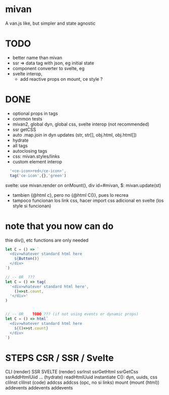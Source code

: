 # mivan
A van.js like, but simpler and state agnostic

# TODO

- better name than mivan
- ssr => data tag with json, eg initial state
- component converter to svelte, eg
- svelte interop, 
  - add reactive props on mount, ce style ?

# DONE
- optional props in tags
- common tests
- mivan2, global dyn, global css, svelte interop (not recommended)
- ssr getCSS 
- auto .map.join in dyn updates (str, str[], obj.html, obj.html[])
- hydrate
- all tags
- autoclosing tags
- css: mivan.styles/links
- custom element interop
```js
  '<ce-icon>red</ce-icon>',
  tag('ce-icon',{},'green')
```
svelte: use mivan.render on onMount(), div id=#mivan, $: mivan.update(st)
  - tambien {@html c}, pero no {@html C()}, pues lo recrea
  - tampoco funcionan los link css, hacer import css adicional en svelte (los style si funcionan)

# note that you now can do

thie div(), etc functions are only needed 

```js
let C = () => `
  <div>whatever standard html here
    ${Button()}
  </div>
`)

// -- OR  ???
let C = () => tag(
  '<div>whatever standard html here',
    ()=>st.count,
  '</div>'
)


// -- OR    TODO ??? (if not using events or dynamic props)
let C = () => html`
  <div>whatever standard html here
    ${()=>st.count}
  </div>
`)


```





# STEPS CSR / SSR / Svelte

CLI (render)                        SSR                 SVELTE (render)
                                    ssrInst
                                    ssrGetHtml
                                    ssrGetCss
                                    ssrAddHtmlUiid
                                    ... (hydrate)
                                    readHtmlUuid 
instantiate C(): dyn, uuids, css    cliInst            cliInst (code)
addcss                                                 addcss (opc, no si links)
mount                                                   (mount (html))
addevents                           addevents          addevents






